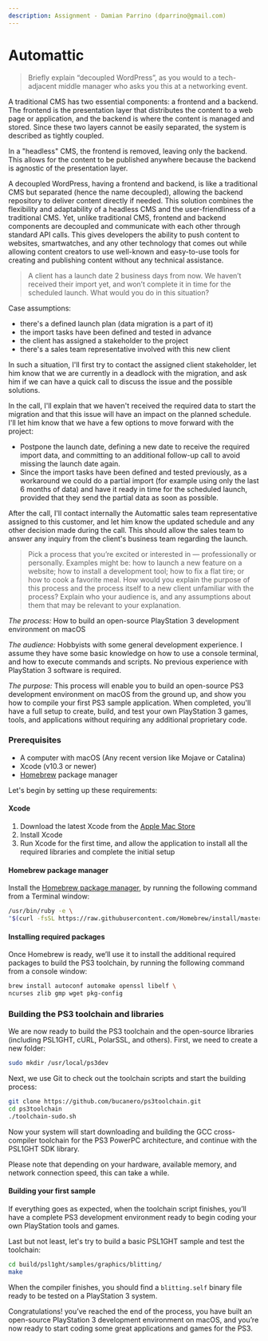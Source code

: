```yaml
---
description: Assignment - Damian Parrino (dparrino@gmail.com)
---
```


# Automattic

> Briefly explain “decoupled WordPress”, as you would to a tech-adjacent middle manager who asks you this at a networking event.

A traditional CMS has two essential components: a frontend and a backend. The frontend is the presentation layer that distributes the content to a web page or application, and the backend is where the content is managed and stored. Since these two layers cannot be easily separated, the system is described as tightly coupled.

In a "headless" CMS, the frontend is removed, leaving only the backend. This allows for the content to be published anywhere because the backend is agnostic of the presentation layer.

A decoupled WordPress, having a frontend and backend, is like a traditional CMS but separated \(hence the name decoupled\), allowing the backend repository to deliver content directly if needed. This solution combines the flexibility and adaptability of a headless CMS and the user-friendliness of a traditional CMS. Yet, unlike traditional CMS, frontend and backend components are decoupled and communicate with each other through standard API calls. This gives developers the ability to push content to websites, smartwatches, and any other technology that comes out while allowing content creators to use well-known and easy-to-use tools for creating and publishing content without any technical assistance.

> A client has a launch date 2 business days from now. We haven’t received their import yet, and won’t complete it in time for the scheduled launch. What would you do in this situation?

Case assumptions: 

* there's a defined launch plan \(data migration is a part of it\)
* the import tasks have been defined and tested in advance 
* the client has assigned a stakeholder to the project
*  there's a sales team representative involved with this new client

In such a situation, I'll first try to contact the assigned client stakeholder, let him know that we are currently in a deadlock with the migration, and ask him if we can have a quick call to discuss the issue and the possible solutions.

In the call, I'll explain that we haven't received the required data to start the migration and that this issue will have an impact on the planned schedule. I'll let him know that we have a few options to move forward with the project:

* Postpone the launch date, defining a new date to receive the required import data, and committing to an additional follow-up call to avoid missing the launch date again.
* Since the import tasks have been defined and tested previously, as a workaround we could do a partial import \(for example using only the last 6 months of data\) and have it ready in time for the scheduled launch, provided that they send the partial data as soon as possible.

After the call, I'll contact internally the Automattic sales team representative assigned to this customer, and let him know the updated schedule and any other decision made during the call. This should allow the sales team to answer any inquiry from the client's business team regarding the launch.

> Pick a process that you’re excited or interested in — professionally or personally. Examples might be: how to launch a new feature on a website; how to install a development tool; how to fix a flat tire; or how to cook a favorite meal. How would you explain the purpose of this process and the process itself to a new client unfamiliar with the process? Explain who your audience is, and any assumptions about them that may be relevant to your explanation.

_The process:_ How to build an open-source PlayStation 3 development environment on macOS

_The audience:_ Hobbyists with some general development experience. I assume they have some basic knowledge on how to use a console terminal, and how to execute commands and scripts. No previous experience with PlayStation 3 software is required.

_The purpose:_ This process will enable you to build an open-source PS3 development environment on macOS from the ground up, and show you how to compile your first PS3 sample application. When completed, you'll have a full setup to create, build, and test your own PlayStation 3 games, tools, and applications without requiring any additional proprietary code.

### Prerequisites

* A computer with macOS \(Any recent version like Mojave or Catalina\)
* Xcode \(v10.3 or newer\)
* [Homebrew](https://brew.sh/) package manager

Let's begin by setting up these requirements:

#### Xcode

1. Download the latest Xcode from the [Apple Mac Store](https://itunes.apple.com/us/app/xcode/id497799835?mt=12)
2. Install Xcode
3. Run Xcode for the first time, and allow the application to install all the required libraries and complete the initial setup

#### Homebrew package manager

Install the [Homebrew package manager](https://brew.sh/), by running the following command from a Terminal window:

```bash
/usr/bin/ruby -e \
"$(curl -fsSL https://raw.githubusercontent.com/Homebrew/install/master/install)"
```

#### Installing required packages

Once Homebrew is ready, we’ll use it to install the additional required packages to build the PS3 toolchain, by running the following command from a console window:

```bash
brew install autoconf automake openssl libelf \
ncurses zlib gmp wget pkg-config
```

### Building the PS3 toolchain and libraries

We are now ready to build the PS3 toolchain and the open-source libraries \(including PSL1GHT, cURL, PolarSSL, and others\). First, we need to create a new folder:

```bash
sudo mkdir /usr/local/ps3dev
```

Next, we use Git to check out the toolchain scripts and start the building process:

```bash
git clone https://github.com/bucanero/ps3toolchain.git
cd ps3toolchain
./toolchain-sudo.sh
```

Now your system will start downloading and building the GCC cross-compiler toolchain for the PS3 PowerPC architecture, and continue with the PSL1GHT SDK library.

Please note that depending on your hardware, available memory, and network connection speed, this can take a while.

#### Building your first sample

If everything goes as expected, when the toolchain script finishes, you’ll have a complete PS3 development environment ready to begin coding your own PlayStation tools and games.

Last but not least, let's try to build a basic PSL1GHT sample and test the toolchain:

```bash
cd build/psl1ght/samples/graphics/blitting/
make
```

When the compiler finishes, you should find a `blitting.self` binary file ready to be tested on a PlayStation 3 system.

Congratulations! you’ve reached the end of the process, you have built an open-source PlayStation 3 development environment on macOS, and you’re now ready to start coding some great applications and games for the PS3.

